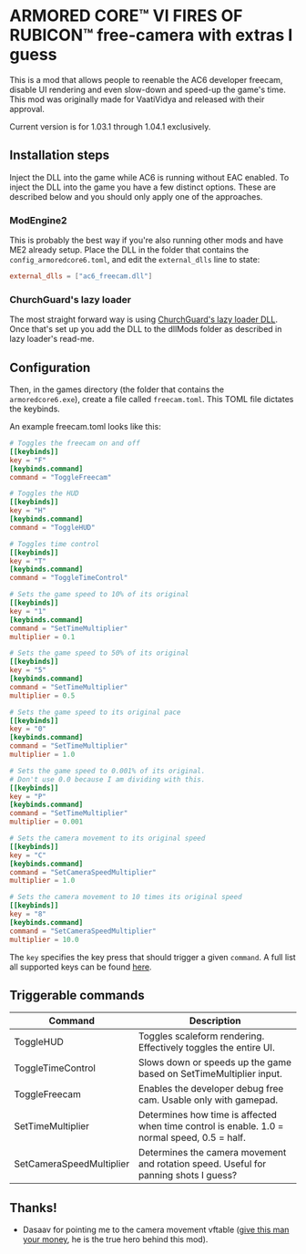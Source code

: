 # ARMORED CORE™ VI FIRES OF RUBICON™ free-camera with extras I guess

This is a mod that allows people to reenable the AC6 developer freecam,
disable UI rendering and even slow-down and speed-up the game's time.
This mod was originally made for VaatiVidya and released with their approval.

Current version is for 1.03.1 through 1.04.1 exclusively.

## Installation steps

Inject the DLL into the game while AC6 is running without EAC enabled. To
inject the DLL into the game you have a few distinct options. These are
described below and you should only apply one of the approaches.

### ModEngine2
This is probably the best way if you're also running other mods and have ME2 
already setup. Place the DLL in the folder that contains the
`config_armoredcore6.toml`, and edit the `external_dlls` line to state:
```toml
external_dlls = ["ac6_freecam.dll"]
```

### ChurchGuard's lazy loader
The most straight forward way is using
[ChurchGuard's lazy loader DLL](https://www.nexusmods.com/darksouls3/mods/677).
Once that's set up you add the DLL to the dllMods folder as described in lazy
loader's read-me.

## Configuration
Then, in the games directory (the folder that contains the `armoredcore6.exe`),
create a file called `freecam.toml`. This TOML file dictates the keybinds.

An example freecam.toml looks like this:
```toml
# Toggles the freecam on and off
[[keybinds]]
key = "F"
[keybinds.command]
command = "ToggleFreecam"

# Toggles the HUD
[[keybinds]]
key = "H"
[keybinds.command]
command = "ToggleHUD"

# Toggles time control
[[keybinds]]
key = "T"
[keybinds.command]
command = "ToggleTimeControl"

# Sets the game speed to 10% of its original
[[keybinds]]
key = "1"
[keybinds.command]
command = "SetTimeMultiplier"
multiplier = 0.1

# Sets the game speed to 50% of its original
[[keybinds]]
key = "5"
[keybinds.command]
command = "SetTimeMultiplier"
multiplier = 0.5

# Sets the game speed to its original pace
[[keybinds]]
key = "0"
[keybinds.command]
command = "SetTimeMultiplier"
multiplier = 1.0

# Sets the game speed to 0.001% of its original.
# Don't use 0.0 because I am dividing with this.
[[keybinds]]
key = "P"
[keybinds.command]
command = "SetTimeMultiplier"
multiplier = 0.001

# Sets the camera movement to its original speed
[[keybinds]]
key = "C"
[keybinds.command]
command = "SetCameraSpeedMultiplier"
multiplier = 1.0

# Sets the camera movement to 10 times its original speed
[[keybinds]]
key = "8"
[keybinds.command]
command = "SetCameraSpeedMultiplier"
multiplier = 10.0
```

The `key` specifies the key press that should trigger a given `command`.
A full list all supported keys can be found [here](keys.txt).

## Triggerable commands
| Command                  | Description                                                                                  |
|--------------------------|----------------------------------------------------------------------------------------------|
| ToggleHUD                | Toggles scaleform rendering. Effectively toggles the entire UI.                              |
| ToggleTimeControl        | Slows down or speeds up the game based on SetTimeMultiplier input.                           |
| ToggleFreecam            | Enables the developer debug free cam. Usable only with gamepad.                              |
| SetTimeMultiplier        | Determines how time is affected when time control is enable. 1.0 = normal speed, 0.5 = half. |
| SetCameraSpeedMultiplier | Determines the camera movement and rotation speed. Useful for panning shots I guess?         |

## Thanks!
- Dasaav for pointing me to the camera movement vftable ([give this man your money](https://ko-fi.com/dasaav), he is the true hero behind this mod).
